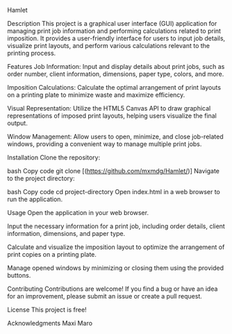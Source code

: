 Hamlet


Description
This project is a graphical user interface (GUI) application for managing print job information and performing calculations related to print imposition. It provides a user-friendly interface for users to input job details, visualize print layouts, and perform various calculations relevant to the printing process.

Features
Job Information: Input and display details about print jobs, such as order number, client information, dimensions, paper type, colors, and more.

Imposition Calculations: Calculate the optimal arrangement of print layouts on a printing plate to minimize waste and maximize efficiency.

Visual Representation: Utilize the HTML5 Canvas API to draw graphical representations of imposed print layouts, helping users visualize the final output.

Window Management: Allow users to open, minimize, and close job-related windows, providing a convenient way to manage multiple print jobs.

Installation
Clone the repository:

bash
Copy code
git clone [(https://github.com/mxmdg/Hamlet/)]
Navigate to the project directory:

bash
Copy code
cd project-directory
Open index.html in a web browser to run the application.

Usage
Open the application in your web browser.

Input the necessary information for a print job, including order details, client information, dimensions, and paper type.

Calculate and visualize the imposition layout to optimize the arrangement of print copies on a printing plate.

Manage opened windows by minimizing or closing them using the provided buttons.

Contributing
Contributions are welcome! If you find a bug or have an idea for an improvement, please submit an issue or create a pull request.

License
This project is free!

Acknowledgments
Maxi Maro
